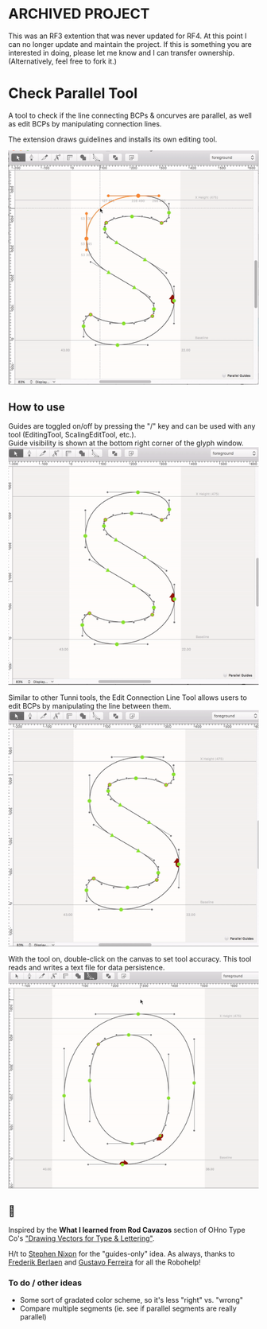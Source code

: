# ARCHIVED PROJECT
This was an RF3 extention that was never updated for RF4. At this point I can no longer update and maintain the project. If this is something you are interested in doing, please let me know and I can transfer ownership. (Alternatively, feel free to fork it.)

# Check Parallel Tool
A tool to check if the line connecting BCPs & oncurves are parallel, as well as edit BCPs by manipulating connection lines.

The extension draws guidelines and installs its own editing tool.

![animated demo](https://github.com/jtanadi/CheckParallelTool/blob/master/z-misc/demo4_181127.gif "animated demo")

## How to use
Guides are toggled on/off by pressing the "/" key and can be used with any tool (EditingTool, ScalingEditTool, etc.).  
Guide visibility is shown at the bottom right corner of the glyph window.
![guides demo](https://github.com/jtanadi/CheckParallelTool/blob/master/z-misc/demo5_181127.gif "animated demo")

Similar to other Tunni tools, the Edit Connection Line Tool allows users to edit BCPs by manipulating the line between them.
![guides demo](https://github.com/jtanadi/CheckParallelTool/blob/master/z-misc/demo7_181127.gif "animated demo")

With the tool on, double-click on the canvas to set tool accuracy. This tool reads and writes a text file for data persistence.
![menu demo](https://github.com/jtanadi/CheckParallelTool/blob/master/z-misc/demo2_181104.gif "menu demo")

## 📣
Inspired by the **What I learned from Rod Cavazos** section of OHno Type Co's ["Drawing Vectors for Type & Lettering"](https://ohnotype.co/blog/drawing-vectors).

H/t to [Stephen Nixon](http://stephennixon.com/) for the "guides-only" idea. 
As always, thanks to [Frederik Berlaen](http://typemytype.com/) and [Gustavo Ferreira](http://www.gustavoferreira.com/) for all the Robohelp!

### To do / other ideas
- Some sort of gradated color scheme, so it's less "right" vs. "wrong"
- Compare multiple segments (ie. see if parallel segments are really parallel)
